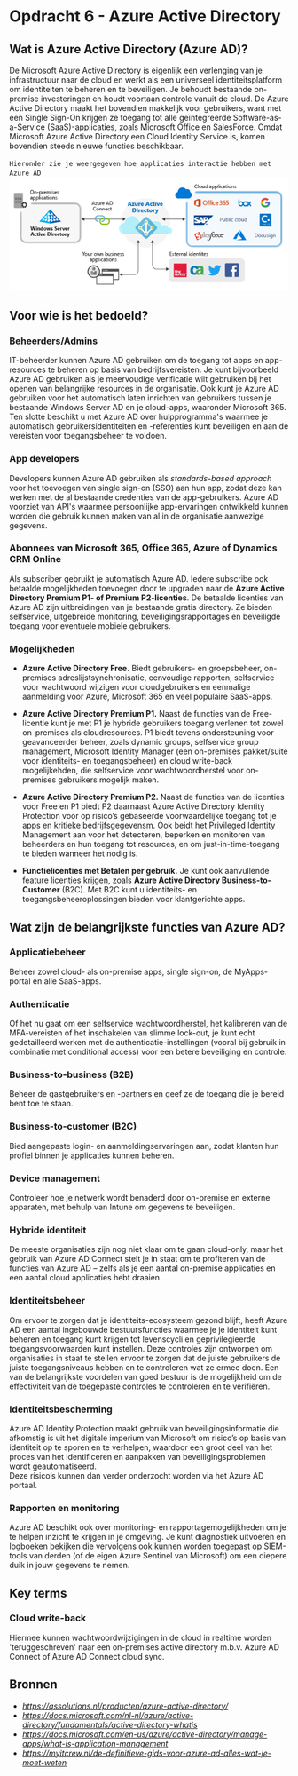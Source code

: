 # Opdracht 6 - Azure Active Directory  

## Wat is Azure Active Directory (Azure AD)?

De Microsoft Azure Active Directory is eigenlijk een verlenging van je infrastructuur naar de cloud en werkt als een universeel identiteitsplatform om identiteiten te beheren en te beveiligen. Je behoudt bestaande on-premise investeringen en houdt voortaan controle vanuit de cloud. De Azure Active Directory maakt het bovendien makkelijk voor gebruikers, want met een Single Sign-On krijgen ze toegang tot alle geïntegreerde Software-as-a-Service (SaaS)-applicaties, zoals Microsoft Office en SalesForce. Omdat Microsoft Azure Active Directory een Cloud Identity Service is, komen bovendien steeds nieuwe functies beschikbaar.  

`Hieronder zie je weergegeven hoe applicaties interactie hebben met Azure AD`
![Kijk](https://github.com/Electroybot/cloud-6-repo-Electroybot/blob/main/00_includes/Week%205/Azure%20Active%20Directory/app-management-overview.png?raw=true)  

## Voor wie is het bedoeld?  

### Beheerders/Admins
IT-beheerder kunnen Azure AD gebruiken om de toegang tot apps en app-resources te beheren op basis van bedrijfsvereisten. Je kunt bijvoorbeeld Azure AD gebruiken als je meervoudige verificatie wilt gebruiken bij het openen van belangrijke resources in de organisatie. Ook kunt je Azure AD gebruiken voor het automatisch laten inrichten van gebruikers tussen je bestaande Windows Server AD en je cloud-apps, waaronder Microsoft 365. Ten slotte beschikt u met Azure AD over hulpprogramma's waarmee je automatisch gebruikersidentiteiten en -referenties kunt beveiligen en aan de vereisten voor toegangsbeheer te voldoen.  

### App developers
Developers kunnen Azure AD gebruiken als *standards-based approach* voor het toevoegen van single sign-on (SSO) aan hun app, zodat deze kan werken met de al bestaande credenties van de app-gebruikers. Azure AD voorziet van API's waarmee persoonlijke app-ervaringen ontwikkeld kunnen worden die gebruik kunnen maken van al in de organisatie aanwezige gegevens.   

### Abonnees van Microsoft 365, Office 365, Azure of Dynamics CRM Online 
Als subscriber gebruikt je automatisch Azure AD. Iedere subscribe ook betaalde mogelijkheden toevoegen door te upgraden naar de **Azure Active Directory Premium P1- of Premium P2-licenties**. De betaalde licenties van Azure AD zijn uitbreidingen van je bestaande gratis directory. Ze bieden selfservice, uitgebreide monitoring, beveiligingsrapportages en beveiligde toegang voor eventuele mobiele gebruikers.  

### Mogelijkheden
- **Azure Active Directory Free.** Biedt gebruikers- en groepsbeheer, on-premises adreslijstsynchronisatie, eenvoudige rapporten, selfservice voor wachtwoord wijzigen voor cloudgebruikers en eenmalige aanmelding voor Azure, Microsoft 365 en veel populaire SaaS-apps.  

- **Azure Active Directory Premium P1.** Naast de functies van de Free-licentie kunt je met P1 je hybride gebruikers toegang verlenen tot zowel on-premises als cloudresources. P1 biedt tevens ondersteuning voor geavanceerder beheer, zoals dynamic groups, selfservice group management, Microsoft Identity Manager (een on-premises pakket/suite voor identiteits- en toegangsbeheer) en cloud write-back mogelijkehden, die selfservice voor wachtwoordherstel voor on-premises gebruikers mogelijk maken.  

- **Azure Active Directory Premium P2.** Naast de functies van de licenties voor Free en P1 biedt P2 daarnaast Azure Active Directory Identity Protection voor op risico’s gebaseerde voorwaardelijke toegang tot je apps en kritieke bedrijfsgegevensm.
Ook beidt het Privileged Identity Management aan voor het detecteren, beperken en monitoren van beheerders en hun toegang tot resources, en om just-in-time-toegang te bieden wanneer het nodig is.  

- **Functielicenties met Betalen per gebruik.** Je kunt ook aanvullende feature licenties krijgen, zoals **Azure Active Directory Business-to-Customer** (B2C). Met B2C kunt u identiteits- en toegangsbeheeroplossingen bieden voor klantgerichte apps.  

## Wat zijn de belangrijkste functies van Azure AD?

### Applicatiebeheer  
Beheer zowel cloud- als on-premise apps, single sign-on, de MyApps-portal en alle SaaS-apps.  


### Authenticatie  
Of het nu gaat om een selfservice wachtwoordherstel, het kalibreren van de MFA-vereisten of het inschakelen van slimme lock-out, je kunt echt gedetailleerd werken met de authenticatie-instellingen (vooral bij gebruik in combinatie met conditional access) voor een betere beveiliging en controle.  


### Business-to-business (B2B)  
Beheer de gastgebruikers en -partners en geef ze de toegang die je bereid bent toe te staan.  


### Business-to-customer (B2C)  
Bied aangepaste login- en aanmeldingservaringen aan, zodat klanten hun profiel binnen je applicaties kunnen beheren.  


### Device management  
Controleer hoe je netwerk wordt benaderd door on-premise en externe apparaten, met behulp van Intune om gegevens te beveiligen.  


### Hybride identiteit  
De meeste organisaties zijn nog niet klaar om te gaan cloud-only, maar het gebruik van Azure AD Connect stelt je in staat om te profiteren van de functies van Azure AD – zelfs als je een aantal on-premise applicaties en een aantal cloud applicaties hebt draaien.  


### Identiteitsbeheer  
Om ervoor te zorgen dat je identiteits-ecosysteem gezond blijft, heeft Azure AD een aantal ingebouwde bestuursfuncties waarmee je je identiteit kunt beheren en toegang kunt krijgen tot levenscycli en geprivilegieerde toegangsvoorwaarden kunt instellen.
Deze controles zijn ontworpen om organisaties in staat te stellen ervoor te zorgen dat de juiste gebruikers de juiste toegangsniveaus hebben en te controleren wat ze ermee doen. Een van de belangrijkste voordelen van goed bestuur is de mogelijkheid om de effectiviteit van de toegepaste controles te controleren en te verifiëren.  


### Identiteitsbescherming  
Azure AD Identity Protection maakt gebruik van beveiligingsinformatie die afkomstig is uit het digitale imperium van Microsoft om risico’s op basis van identiteit op te sporen en te verhelpen, waardoor een groot deel van het proces van het identificeren en aanpakken van beveiligingsproblemen wordt geautomatiseerd.  
Deze risico’s kunnen dan verder onderzocht worden via het Azure AD portaal.  


### Rapporten en monitoring    
Azure AD beschikt ook over monitoring- en rapportagemogelijkheden om je te helpen inzicht te krijgen in je omgeving. Je kunt diagnostiek uitvoeren en logboeken bekijken die vervolgens ook kunnen worden toegepast op SIEM-tools van derden (of de eigen Azure Sentinel van Microsoft) om een diepere duik in jouw gegevens te nemen.  




## Key terms

### Cloud write-back
Hiermee kunnen wachtwoordwijzigingen in de cloud in realtime worden 'teruggeschreven' naar een on-premises active directory m.b.v. Azure AD Connect of Azure AD Connect cloud sync.





## Bronnen

- *https://qssolutions.nl/producten/azure-active-directory/*  
- *https://docs.microsoft.com/nl-nl/azure/active-directory/fundamentals/active-directory-whatis*  
- *https://docs.microsoft.com/en-us/azure/active-directory/manage-apps/what-is-application-management*
- *https://myitcrew.nl/de-definitieve-gids-voor-azure-ad-alles-wat-je-moet-weten*
